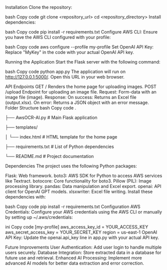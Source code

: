 Installation
Clone the repository:

bash
Copy code
git clone <repository_url>
cd <repository_directory>
Install dependencies:

bash
Copy code
pip install -r requirements.txt
Configure AWS CLI: Ensure you have the AWS CLI configured with your profile:

bash
Copy code
aws configure --profile my-profile
Set OpenAI API Key: Replace "MyKey" in the code with your actual OpenAI API key.

Running the Application
Start the Flask server with the following command:

bash
Copy code
python app.py
The application will run on http://127.0.0.1:5000/. Open this URL in your web browser.

API Endpoints
GET /
Renders the home page for uploading images.
POST /upload
Endpoint for uploading an image file.
Request: Form-data with an image file (image).
Response:
On success: Returns an Excel file (output.xlsx).
On error: Returns a JSON object with an error message.
Folder Structure
bash
Copy code
.

├── AwsOCR-AI.py               # Main Flask application

├── templates/

│   └── index.html       # HTML template for the home page

├── requirements.txt     # List of Python dependencies

└── README.md            # Project documentation

Dependencies
The project uses the following Python packages:

Flask: Web framework.
boto3: AWS SDK for Python to access AWS services like Textract.
botocore: Core functionality for boto3.
Pillow (PIL): Image processing library.
pandas: Data manipulation and Excel export.
openai: API client for OpenAI GPT models.
xlsxwriter: Excel file writing.
Install these dependencies with:

bash
Copy code
pip install -r requirements.txt
Configuration
AWS Credentials: Configure your AWS credentials using the AWS CLI or manually by setting up ~/.aws/credentials:

ini
Copy code
[my-profile]
aws_access_key_id = YOUR_ACCESS_KEY
aws_secret_access_key = YOUR_SECRET_KEY
region = us-east-1
OpenAI API Key: Update the openai.api_key line in app.py with your actual API key.

Future Improvements
User Authentication: Add user login to handle multiple users securely.
Database Integration: Store extracted data in a database for future use and retrieval.
Enhanced AI Processing: Implement more advanced AI models for better data extraction and error correction.
